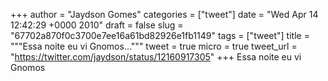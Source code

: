 
+++
author = "Jaydson Gomes"
categories = ["tweet"]
date = "Wed Apr 14 12:42:29 +0000 2010"
draft = false
slug = "67702a870f0c3700e7ee16a61bd82926e1fb1149"
tags = ["tweet"]
title = """Essa noite eu vi Gnomos..."""
tweet = true
micro = true
tweet_url = "https://twitter.com/jaydson/status/12160917305"
+++
Essa noite eu vi Gnomos
